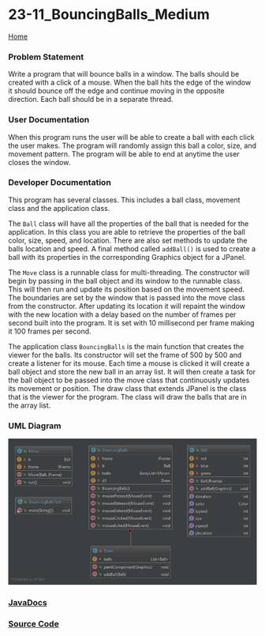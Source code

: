 # 23-11_BouncingBalls_Medium

[Home](https://github.com/Aleyx4/Introduction-to-Software-Design-Fall-2017 "Home")

### Problem Statement
Write a program that will bounce balls in a window. The balls should be created with a click of a mouse. When the ball hits the edge of the window it should bounce off the edge and continue moving in the opposite direction. Each ball should be in a separate thread.

### User Documentation
When this program runs the user will be able to create a ball with each click the user makes. The program will randomly assign this ball a color, size, and movement pattern. The program will be able to end at anytime the user closes the window.

### Developer Documentation
This program has several classes. This includes a ball class, movement class and the application class.

The `Ball` class will have all the properties of the ball that is needed for the application. In this class you are able to retrieve the properties of the ball color, size, speed, and location. There are also set methods to update the balls location and speed. A final method called `addBall()` is used to create a ball with its properties in the corresponding Graphics object for a JPanel.

The `Move` class is a runnable class for multi-threading. The constructor will begin by passing in the ball object and its window to the runnable class. This will then run and  update its position based on the movement speed. The boundaries are set by the window that is passed into the move class from the constructor. After updating its location it will repaint the window with the new location with a delay based on the number of frames per second built into the program. It is set with 10 millisecond per frame making it 100 frames per second.

The application class `BouncingBalls` is the main function that creates the viewer for the balls. Its constructor will set the frame of 500 by 500 and create a listener for its mouse. Each time a mouse is clicked it will create a ball object and store the new ball in an array list. It will then create a task for the ball object to be passed into the move class that continuously updates its movement or position. The draw class that extends JPanel is the class that is the viewer for the program. The class will draw the balls that are in the array list.

### UML Diagram

![23-11_BouncingBalls_Medium_UML](https://github.com/Aleyx4/Introduction-to-Software-Design-Fall-2017/blob/master/23-11_BouncingBalls_Medium/doc/23-11_BouncingBalls_Medium_UML.png?raw=true)

### [JavaDocs](https://github.com/Aleyx4/Introduction-to-Software-Design-Fall-2017/23-11_BouncingBalls_Medium/doc/)

### [Source Code](https://github.com/Aleyx4/Introduction-to-Software-Design-Fall-2017/23-11_BouncingBalls_Medium/src/)
